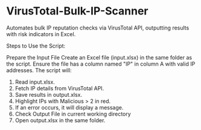 # VirusTotal-Bulk-IP-Scanner

Automates bulk IP reputation checks via VirusTotal API, outputting results with risk indicators in Excel.

Steps to Use the Script:

Prepare the Input File
  Create an Excel file (input.xlsx) in the same folder as the script.
  Ensure the file has a column named "IP" in column A with valid IP addresses.
The script will:
  1. Read input.xlsx.
  2. Fetch IP details from VirusTotal API.
  3. Save results in output.xlsx.
  4. Highlight IPs with Malicious > 2 in red.
  5. If an error occurs, it will display a message.
  6. Check Output File in current working directory
  7. Open output.xlsx in the same folder.
